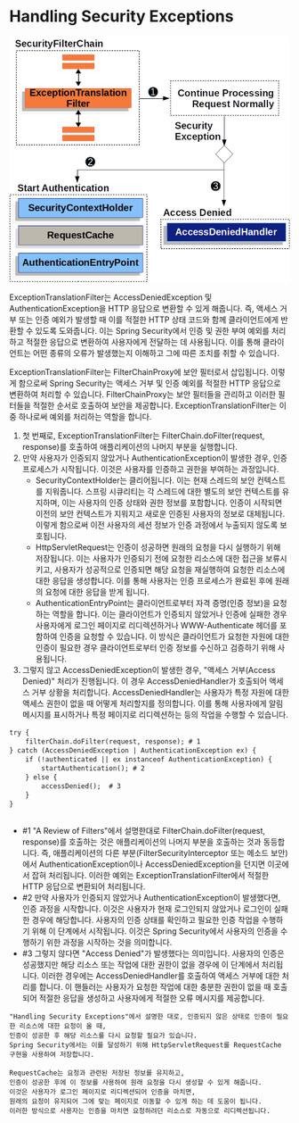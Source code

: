 # Handling Security Exceptions

![exceptiontranslationfilter](https://github.com/jyshine/TIL/blob/main/framework/spring/spring-security/spring-security/src/main/resources/img/exceptiontranslationfilter.png)

ExceptionTranslationFilter는 AccessDeniedException 및 AuthenticationException을 HTTP 응답으로 변환할 수 있게 해줍니다. 
즉, 액세스 거부 또는 인증 예외가 발생할 때 이를 적절한 HTTP 상태 코드와 함께 클라이언트에게 반환할 수 있도록 도와줍니다. 
이는 Spring Security에서 인증 및 권한 부여 예외를 처리하고 적절한 응답으로 변환하여 사용자에게 전달하는 데 사용됩니다. 
이를 통해 클라이언트는 어떤 종류의 오류가 발생했는지 이해하고 그에 따른 조치를 취할 수 있습니다.


ExceptionTranslationFilter는 FilterChainProxy에 보안 필터로서 삽입됩니다. 
이렇게 함으로써 Spring Security는 액세스 거부 및 인증 예외를 적절한 HTTP 응답으로 변환하여 처리할 수 있습니다. 
FilterChainProxy는 보안 필터들을 관리하고 이러한 필터들을 적절한 순서로 호출하여 보안을 제공합니다. 
ExceptionTranslationFilter는 이 중 하나로써 예외를 처리하는 역할을 합니다.


1. 첫 번째로, ExceptionTranslationFilter는 FilterChain.doFilter(request, response)를 호출하여 애플리케이션의 나머지 부분을 실행합니다.
2. 만약 사용자가 인증되지 않았거나 AuthenticationException이 발생한 경우, 인증 프로세스가 시작됩니다. 이것은 사용자를 인증하고 권한을 부여하는 과정입니다.
   - SecurityContextHolder는 클리어됩니다. 이는 현재 스레드의 보안 컨텍스트를 지워줍니다. 스프링 시큐리티는 각 스레드에 대한 별도의 보안 컨텍스트를 유지하며, 이는 사용자의 인증 상태와 권한 정보를 포함합니다. 인증이 시작되면 이전의 보안 컨텍스트가 지워지고 새로운 인증된 사용자의 정보로 대체됩니다. 이렇게 함으로써 이전 사용자의 세션 정보가 인증 과정에서 누출되지 않도록 보호됩니다.
   - HttpServletRequest는 인증이 성공하면 원래의 요청을 다시 실행하기 위해 저장됩니다. 이는 사용자가 인증되기 전에 요청한 리소스에 대한 접근을 보류시키고, 사용자가 성공적으로 인증되면 해당 요청을 재실행하여 요청한 리소스에 대한 응답을 생성합니다. 이를 통해 사용자는 인증 프로세스가 완료된 후에 원래의 요청에 대한 응답을 받게 됩니다. 
   - AuthenticationEntryPoint는 클라이언트로부터 자격 증명(인증 정보)을 요청하는 역할을 합니다. 이는 클라이언트가 인증되지 않았거나 인증에 실패한 경우 사용자에게 로그인 페이지로 리디렉션하거나 WWW-Authenticate 헤더를 포함하여 인증을 요청할 수 있습니다. 이 방식은 클라이언트가 요청한 자원에 대한 인증이 필요한 경우 클라이언트로부터 인증 정보를 수신하고 검증하기 위해 사용됩니다. 
3. 그렇지 않고 AccessDeniedException이 발생한 경우, "액세스 거부(Access Denied)" 처리가 진행됩니다. 이 경우 AccessDeniedHandler가 호출되어 액세스 거부 상황을 처리합니다. AccessDeniedHandler는 사용자가 특정 자원에 대한 액세스 권한이 없을 때 어떻게 처리할지를 정의합니다. 이를 통해 사용자에게 알림 메시지를 표시하거나 특정 페이지로 리디렉션하는 등의 작업을 수행할 수 있습니다.

```
try {
	filterChain.doFilter(request, response); # 1 
} catch (AccessDeniedException | AuthenticationException ex) { 
	if (!authenticated || ex instanceof AuthenticationException) {
		startAuthentication(); # 2
	} else {
		accessDenied();  # 3
	}
}


```

- #1 "A Review of Filters"에서 설명한대로 FilterChain.doFilter(request, response)를 호출하는 것은 애플리케이션의 나머지 부분을 호출하는 것과 동등합니다. 즉, 애플리케이션의 다른 부분(FilterSecurityInterceptor 또는 메소드 보안)에서 AuthenticationException이나 AccessDeniedException을 던지면 이곳에서 잡혀 처리됩니다. 이러한 예외는 ExceptionTranslationFilter에서 적절한 HTTP 응답으로 변환되어 처리됩니다.
- #2 만약 사용자가 인증되지 않았거나 AuthenticationException이 발생했다면, 인증 과정을 시작합니다. 이것은 사용자가 현재 로그인되지 않았거나 로그인이 실패한 경우에 해당합니다. 사용자의 인증 상태를 확인하고 필요한 인증 작업을 수행하기 위해 이 단계에서 시작됩니다. 이것은 Spring Security에서 사용자의 인증을 수행하기 위한 과정을 시작하는 것을 의미합니다.
- #3 그렇지 않다면 "Access Denied"가 발생했다는 의미입니다. 사용자의 인증은 성공했지만 해당 리소스 또는 작업에 대한 권한이 없을 경우에 이 단계에서 처리됩니다. 이러한 경우에는 AccessDeniedHandler를 호출하여 액세스 거부에 대한 처리를 합니다. 이 핸들러는 사용자가 요청한 작업에 대한 충분한 권한이 없을 때 호출되어 적절한 응답을 생성하고 사용자에게 적절한 오류 메시지를 제공합니다.

```
"Handling Security Exceptions"에서 설명한 대로, 인증되지 않은 상태로 인증이 필요한 리소스에 대한 요청이 올 때, 
인증이 성공한 후 해당 리소스를 다시 요청할 필요가 있습니다. 
Spring Security에서는 이를 달성하기 위해 HttpServletRequest를 RequestCache 구현을 사용하여 저장합니다.

RequestCache는 요청과 관련된 저장된 정보를 유지하고, 
인증이 성공한 후에 이 정보를 사용하여 원래 요청을 다시 생성할 수 있게 해줍니다. 
이것은 사용자가 로그인 페이지로 리디렉션되어 인증을 마치면, 
원래의 요청이 유지되어 그에 맞는 페이지로 이동할 수 있게 하는 데 도움이 됩니다. 
이러한 방식으로 사용자는 인증을 마치면 요청하려던 리소스로 자동으로 리디렉션됩니다.

```